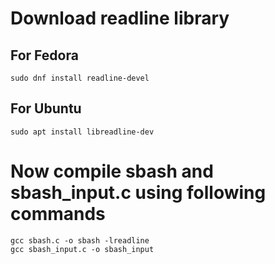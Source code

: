 # Download readline library 
## For Fedora
```
sudo dnf install readline-devel
```
## For Ubuntu
```
sudo apt install libreadline-dev
```
# Now compile sbash and sbash_input.c using following commands
```
gcc sbash.c -o sbash -lreadline
gcc sbash_input.c -o sbash_input
```
